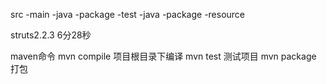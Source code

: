 src
    -main
        -java
            -package
    -test
        -java
            -package
    -resource
    
struts2.2.3 6分28秒

maven命令
mvn compile 项目根目录下编译
mvn test 测试项目
mvn package 打包

